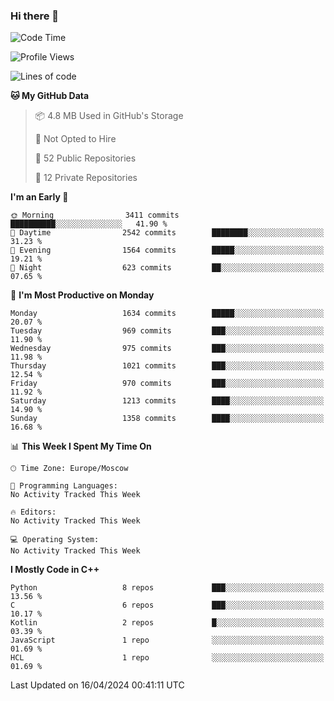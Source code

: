 ### Hi there 👋

<!--
**SemenMartynov/SemenMartynov** is a ✨ _special_ ✨ repository because its `README.md` (this file) appears on your GitHub profile.

Here are some ideas to get you started:

- 🔭 I’m currently working on ...
- 🌱 I’m currently learning ...
- 👯 I’m looking to collaborate on ...
- 🤔 I’m looking for help with ...
- 💬 Ask me about ...
- 📫 How to reach me: ...
- 😄 Pronouns: ...
- ⚡ Fun fact: ...
-->

<!--START_SECTION:waka-->
![Code Time](http://img.shields.io/badge/Code%20Time-0%20secs-blue)

![Profile Views](http://img.shields.io/badge/Profile%20Views-17-blue)

![Lines of code](https://img.shields.io/badge/From%20Hello%20World%20I%27ve%20Written-6.8%20million%20lines%20of%20code-blue)

**🐱 My GitHub Data** 

> 📦 4.8 MB Used in GitHub's Storage 
 > 
> 🚫 Not Opted to Hire
 > 
> 📜 52 Public Repositories 
 > 
> 🔑 12 Private Repositories 
 > 
**I'm an Early 🐤** 

```text
🌞 Morning                3411 commits        ██████████░░░░░░░░░░░░░░░   41.90 % 
🌆 Daytime                2542 commits        ████████░░░░░░░░░░░░░░░░░   31.23 % 
🌃 Evening                1564 commits        █████░░░░░░░░░░░░░░░░░░░░   19.21 % 
🌙 Night                  623 commits         ██░░░░░░░░░░░░░░░░░░░░░░░   07.65 % 
```
📅 **I'm Most Productive on Monday** 

```text
Monday                   1634 commits        █████░░░░░░░░░░░░░░░░░░░░   20.07 % 
Tuesday                  969 commits         ███░░░░░░░░░░░░░░░░░░░░░░   11.90 % 
Wednesday                975 commits         ███░░░░░░░░░░░░░░░░░░░░░░   11.98 % 
Thursday                 1021 commits        ███░░░░░░░░░░░░░░░░░░░░░░   12.54 % 
Friday                   970 commits         ███░░░░░░░░░░░░░░░░░░░░░░   11.92 % 
Saturday                 1213 commits        ████░░░░░░░░░░░░░░░░░░░░░   14.90 % 
Sunday                   1358 commits        ████░░░░░░░░░░░░░░░░░░░░░   16.68 % 
```


📊 **This Week I Spent My Time On** 

```text
🕑︎ Time Zone: Europe/Moscow

💬 Programming Languages: 
No Activity Tracked This Week

🔥 Editors: 
No Activity Tracked This Week

💻 Operating System: 
No Activity Tracked This Week
```

**I Mostly Code in C++** 

```text
Python                   8 repos             ███░░░░░░░░░░░░░░░░░░░░░░   13.56 % 
C                        6 repos             ███░░░░░░░░░░░░░░░░░░░░░░   10.17 % 
Kotlin                   2 repos             █░░░░░░░░░░░░░░░░░░░░░░░░   03.39 % 
JavaScript               1 repo              ░░░░░░░░░░░░░░░░░░░░░░░░░   01.69 % 
HCL                      1 repo              ░░░░░░░░░░░░░░░░░░░░░░░░░   01.69 % 
```




 Last Updated on 16/04/2024 00:41:11 UTC
<!--END_SECTION:waka-->